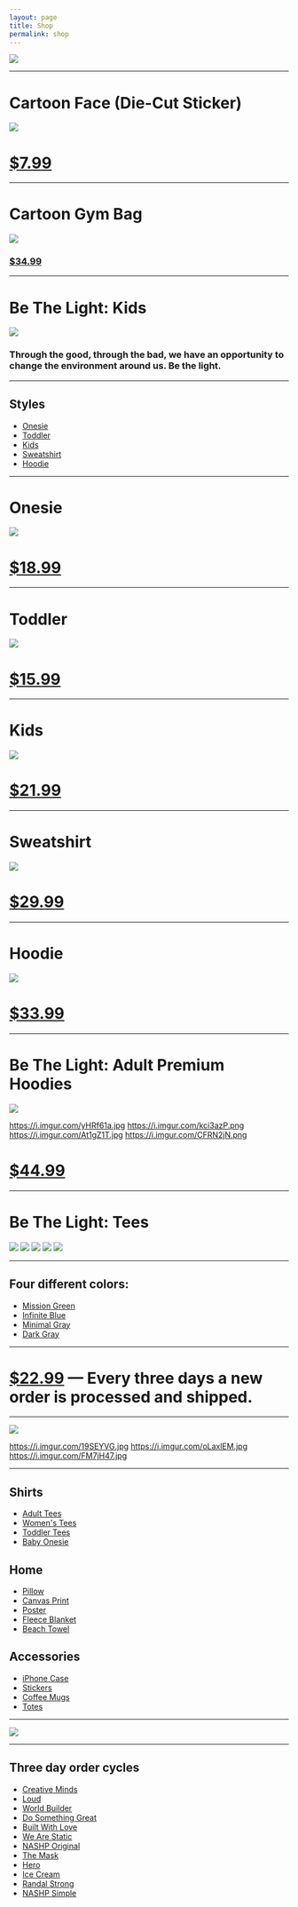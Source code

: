 ```yaml
---
layout: page
title: Shop
permalink: shop
---
```



![](https://i.imgur.com/IrvaRvJ.png)

---- 

# Cartoon Face (Die-Cut Sticker)

![](https://vangogh.teespring.com/v3/image/03EO9jt3xknYx6MADwPgS8oF3l0/480/560.jpg)

# [$7.99](https://teespring.com/shop/die-cut-nash)

---- 

# Cartoon Gym Bag

![](https://vangogh.teespring.com/static.jpg?height=570&image_url=https%3A%2F%2Fteespring-pub-custom.s3.amazonaws.com%2Fe71_80452472_product_716_103061_front.png&padded=false&signature=crSkCqLzXyIqPZnD26rxBkQd6wdIkcP7rkwMjanJRek%3D&version=2019-06-15-17-09&width=480)

### [$34.99](https://teespring.com/shop/drawstring-nash)

---- 

# Be The Light: Kids

![](https://vangogh.teespring.com/v3/image/xdDLO7lpsRNhPA70dK3GXUktIMo/480/560.jpg)

### Through the good, through the bad, we have an opportunity to change the environment around us. Be the light.

---- 

## Styles

- [Onesie](https://teespring.com/be-the-light-for-kids)
- [Toddler](https://teespring.com/be-the-light-for-kids)
- [Kids](https://teespring.com/be-the-light-for-kids)
- [Sweatshirt](https://teespring.com/be-the-light-for-kids)
- [Hoodie](https://teespring.com/be-the-light-for-kids)

---- 

# Onesie

![](https://vangogh.teespring.com/v3/image/c5SLo1osxLeVbPyswFt3hGPLuIU/480/560.jpg)

# [$18.99](https://teespring.com/be-the-light-for-kids)

---- 

# Toddler

![](https://vangogh.teespring.com/v3/image/eAB-BdZAh7uoSHARTsVFSxZ1LpQ/480/560.jpg)

# [$15.99](https://teespring.com/be-the-light-for-kids)

---- 

# Kids

![](https://vangogh.teespring.com/v3/image/nvdQnOcQClwWdPsqTdzEInx3I0E/480/560.jpg)

# [$21.99](https://teespring.com/be-the-light-for-kids)

---- 

# Sweatshirt

![](https://vangogh.teespring.com/v3/image/W3RGzXatEmhakdXB1GLe53cqdBI/480/560.jpg)

# [$29.99](https://teespring.com/be-the-light-for-kids)

---- 

# Hoodie

![](https://vangogh.teespring.com/v3/image/6ppYx36pY2DDzyS08fDlxzjicU4/480/560.jpg)

# [$33.99](https://teespring.com/be-the-light-for-kids)

---- 

# Be The Light: Adult Premium Hoodies

![](https://i.imgur.com/RKYWznh.jpg)

https://i.imgur.com/yHRf61a.jpg
https://i.imgur.com/kci3azP.png
https://i.imgur.com/At1gZ1T.jpg
https://i.imgur.com/CFRN2jN.png

# [$44.99](https://teespring.com/premium-light-hoodie?pid=227&cid=2665)

---- 

# Be The Light: Tees

![](https://i.imgur.com/93acvjN.png)
![](https://i.imgur.com/g7QLxoL.png)
![](https://i.imgur.com/Rd4EkZ4.png)
![](https://i.imgur.com/L53FMw6.png)
![](https://i.imgur.com/6iKwIj2.png)

---- 

## Four different colors:

- [Mission Green](https://nshp.xyz/2vFzpyJ)
- [Infinite Blue](https://nshp.xyz/2vFzpyJ)
- [Minimal Gray](https://nshp.xyz/2vFzpyJ)
- [Dark Gray](https://nshp.xyz/2vFzpyJ)

---- 

# [$22.99](https://nshp.xyz/2vFzpyJ) — Every three days a new order is processed and shipped.

---- 

![](https://i.imgur.com/H7NqgJX.jpg)

https://i.imgur.com/19SEYVG.jpg
https://i.imgur.com/oLaxlEM.jpg
https://i.imgur.com/FM7jH47.jpg

---- 

## Shirts

- [Adult Tees](https://teespring.com/shop/cartoon-nash)
- [Women's Tees](https://teespring.com/shop/cartoon-nash)
- [Toddler Tees](https://teespring.com/shop/cartoon-nash-kids)
- [Baby Onesie](https://teespring.com/shop/cartoon-nash-kids)

## Home

- [Pillow](https://teespring.com/shop/cartoon-nash-wall)
- [Canvas Print](https://teespring.com/shop/cartoon-nash-wall)
- [Poster](https://teespring.com/shop/cartoon-nash-wall)
- [Fleece Blanket](https://teespring.com/shop/cartoon-nash-wall)
- [Beach Towel](https://teespring.com/shop/cartoon-nash-wall)

## Accessories

- [iPhone Case](https://teespring.com/shop/cartoon-nash)
- [Stickers](https://teespring.com/shop/cartoon-nash)
- [Coffee Mugs](https://teespring.com/shop/cartoon-nash)
- [Totes](https://teespring.com/shop/cartoon-nash)

---- 

![](https://i.imgur.com/0793V0y.jpg)

---- 

## Three day order cycles

- [Creative Minds](https://teespring.com/shop/creative-minds-shirt)
- [Loud](https://teespring.com/shop/loud-nash)
- [World Builder](https://teespring.com/shop/world-builder-blue)
- [Do Something Great](https://teespring.com/shop/do-something-great-black)
- [Built With Love](https://teespring.com/shop/built-with-love)
- [We Are Static](https://teespring.com/shop/we-are-static-blue)
- [NASHP Original](https://teespring.com/shop/classic-nashp)
- [The Mask](https://teespring.com/shop/themask)
- [Hero](https://teespring.com/shop/hero-nash)
- [Ice Cream](https://teespring.com/shop/fat-tee)
- [Randal Strong](https://teespring.com/shop/randalstrong)
- [NASHP Simple](https://teespring.com/shop/nashp-shirts)
